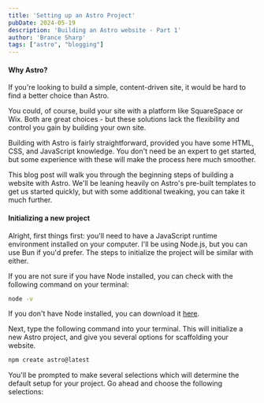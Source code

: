 ```yaml
---
title: 'Setting up an Astro Project'
pubDate: 2024-05-19
description: 'Building an Astro website - Part 1'
author: 'Brance Sharp'
tags: ["astro", "blogging"]
---
```


#### Why Astro?
If you're looking to build a simple, content-driven site, it would be hard to find a better choice than Astro.

You could, of course, build your site with a platform like SquareSpace or Wix. Both are great choices - but these solutions lack the
flexibility and control you gain by building your own site. 

Building with Astro is fairly straightforward, provided you have some HTML, CSS, and JavaScript knowledge. You don't need be an expert
to get started, but some experience with these will make the process here much smoother. 

This blog post will walk you through the beginning steps of building a website with Astro. We'll be leaning heavily on Astro's
pre-built templates to get us started quickly, but with some additional tweaking, you can take it much further.

#### Initializing a new project
Alright, first things first: you'll need to have a JavaScript runtime environment installed on your computer. I'll be using Node.js,
but you can use Bun if you'd prefer. The steps to initialize the project will be similar with either.

If you are not sure if you have Node installed, you can check with the following command on your terminal:

```bash
node -v
```

If you don't have Node installed, you can download it [here](https://nodejs.org/en).

Next, type the following command into your terminal. This will initialize a new Astro project, and give you several options for scaffolding
your website.

```bash
npm create astro@latest
```

You'll be prompted to make several selections which will determine the default setup for your project. Go ahead and choose 
the following selections: